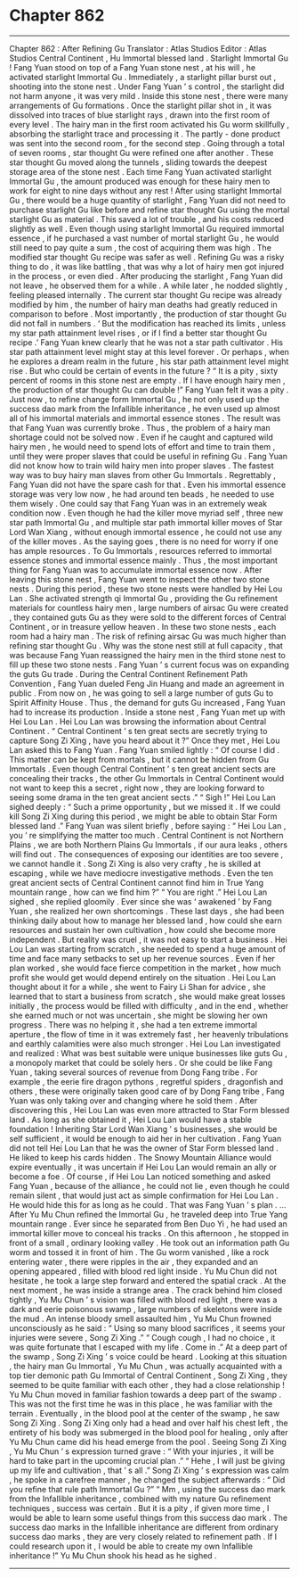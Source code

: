 
# Chapter 862


---

Chapter 862 : After Refining Gu
Translator :
Atlas Studios
Editor :
Atlas Studios
Central Continent , Hu Immortal blessed land .
Starlight Immortal Gu !
Fang Yuan stood on top of a Fang Yuan stone nest , at his will , he activated starlight Immortal Gu .
Immediately , a starlight pillar burst out , shooting into the stone nest .
Under Fang Yuan ’ s control , the starlight did not harm anyone , it was very mild .
Inside this stone nest , there were many arrangements of Gu formations . Once the starlight pillar shot in , it was dissolved into traces of blue starlight rays , drawn into the first room of every level .
The hairy man in the first room activated his Gu worm skillfully , absorbing the starlight trace and processing it .
The partly - done product was sent into the second room , for the second step .
Going through a total of seven rooms , star thought Gu were refined one after another .
These star thought Gu moved along the tunnels , sliding towards the deepest storage area of the stone nest .
Each time Fang Yuan activated starlight Immortal Gu , the amount produced was enough for these hairy men to work for eight to nine days without any rest !
After using starlight Immortal Gu , there would be a huge quantity of starlight , Fang Yuan did not need to purchase starlight Gu like before and refine star thought Gu using the mortal starlight Gu as material . This saved a lot of trouble , and his costs reduced slightly as well .
Even though using starlight Immortal Gu required immortal essence , if he purchased a vast number of mortal starlight Gu , he would still need to pay quite a sum , the cost of acquiring them was high .
The modified star thought Gu recipe was safer as well . Refining Gu was a risky thing to do , it was like battling , that was why a lot of hairy men got injured in the process , or even died .
After producing the starlight , Fang Yuan did not leave , he observed them for a while .
A while later , he nodded slightly , feeling pleased internally .
The current star thought Gu recipe was already modified by him , the number of hairy man deaths had greatly reduced in comparison to before . Most importantly , the production of star thought Gu did not fall in numbers .
‘ But the modification has reached its limits , unless my star path attainment level rises , or if I find a better star thought Gu recipe .’
Fang Yuan knew clearly that he was not a star path cultivator . His star path attainment level might stay at this level forever . Or perhaps , when he explores a dream realm in the future , his star path attainment level might rise .
But who could be certain of events in the future ?
“ It is a pity , sixty percent of rooms in this stone nest are empty . If I have enough hairy men , the production of star thought Gu can double !”
Fang Yuan felt it was a pity .
Just now , to refine change form Immortal Gu , he not only used up the success dao mark from the Infallible inheritance , he even used up almost all of his immortal materials and immortal essence stones .
The result was that Fang Yuan was currently broke .
Thus , the problem of a hairy man shortage could not be solved now .
Even if he caught and captured wild hairy men , he would need to spend lots of effort and time to train them , until they were proper slaves that could be useful in refining Gu .
Fang Yuan did not know how to train wild hairy men into proper slaves .
The fastest way was to buy hairy man slaves from other Gu Immortals . Regrettably , Fang Yuan did not have the spare cash for that .
Even his immortal essence storage was very low now , he had around ten beads , he needed to use them wisely .
One could say that Fang Yuan was in an extremely weak condition now . Even though he had the killer move myriad self , three new star path Immortal Gu , and multiple star path immortal killer moves of Star Lord Wan Xiang , without enough immortal essence , he could not use any of the killer moves .
As the saying goes , there is no need for worry if one has ample resources .
To Gu Immortals , resources referred to immortal essence stones and immortal essence mainly .
Thus , the most important thing for Fang Yuan was to accumulate immortal essence now .
After leaving this stone nest , Fang Yuan went to inspect the other two stone nests .
During this period , these two stone nests were handled by Hei Lou Lan .
She activated strength qi Immortal Gu , providing the Gu refinement materials for countless hairy men , large numbers of airsac Gu were created , they contained guts Gu as they were sold to the different forces of Central Continent , or in treasure yellow heaven .
In these two stone nests , each room had a hairy man .
The risk of refining airsac Gu was much higher than refining star thought Gu . Why was the stone nest still at full capacity , that was because Fang Yuan reassigned the hairy men in the third stone nest to fill up these two stone nests .
Fang Yuan ’ s current focus was on expanding the guts Gu trade .
During the Central Continent Refinement Path Convention , Fang Yuan dueled Feng Jin Huang and made an agreement in public . From now on , he was going to sell a large number of guts Gu to Spirit Affinity House .
Thus , the demand for guts Gu increased , Fang Yuan had to increase its production .
Inside a stone nest , Fang Yuan met up with Hei Lou Lan .
Hei Lou Lan was browsing the information about Central Continent .
“ Central Continent ’ s ten great sects are secretly trying to capture Song Zi Xing , have you heard about it ?” Once they met , Hei Lou Lan asked this to Fang Yuan .
Fang Yuan smiled lightly : “ Of course I did . This matter can be kept from mortals , but it cannot be hidden from Gu Immortals . Even though Central Continent ’ s ten great ancient sects are concealing their tracks , the other Gu Immortals in Central Continent would not want to keep this a secret , right now , they are looking forward to seeing some drama in the ten great ancient sects .”
“ Sigh !” Hei Lou Lan sighed deeply : “ Such a prime opportunity , but we missed it . If we could kill Song Zi Xing during this period , we might be able to obtain Star Form blessed land .”
Fang Yuan was silent briefly , before saying : “ Hei Lou Lan , you ’ re simplifying the matter too much . Central Continent is not Northern Plains , we are both Northern Plains Gu Immortals , if our aura leaks , others will find out . The consequences of exposing our identities are too severe , we cannot handle it . Song Zi Xing is also very crafty , he is skilled at escaping , while we have mediocre investigative methods . Even the ten great ancient sects of Central Continent cannot find him in True Yang mountain range , how can we find him ?”
“ You are right .” Hei Lou Lan sighed , she replied gloomily .
Ever since she was ‘ awakened ’ by Fang Yuan , she realized her own shortcomings .
These last days , she had been thinking daily about how to manage her blessed land , how could she earn resources and sustain her own cultivation , how could she become more independent .
But reality was cruel , it was not easy to start a business .
Hei Lou Lan was starting from scratch , she needed to spend a huge amount of time and face many setbacks to set up her revenue sources .
Even if her plan worked , she would face fierce competition in the market , how much profit she would get would depend entirely on the situation .
Hei Lou Lan thought about it for a while , she went to Fairy Li Shan for advice , she learned that to start a business from scratch , she would make great losses initially , the process would be filled with difficulty , and in the end , whether she earned much or not was uncertain , she might be slowing her own progress .
There was no helping it , she had a ten extreme immortal aperture , the flow of time in it was extremely fast , her heavenly tribulations and earthly calamities were also much stronger .
Hei Lou Lan investigated and realized : What was best suitable were unique businesses like guts Gu , a monopoly market that could be solely hers . Or she could be like Fang Yuan , taking several sources of revenue from Dong Fang tribe . For example , the eerie fire dragon pythons , regretful spiders , dragonfish and others , these were originally taken good care of by Dong Fang tribe , Fang Yuan was only taking over and changing where he sold them .
After discovering this , Hei Lou Lan was even more attracted to Star Form blessed land .
As long as she obtained it , Hei Lou Lan would have a stable foundation ! Inheriting Star Lord Wan Xiang ’ s businesses , she would be self sufficient , it would be enough to aid her in her cultivation .
Fang Yuan did not tell Hei Lou Lan that he was the owner of Star Form blessed land .
He liked to keep his cards hidden .
The Snowy Mountain Alliance would expire eventually , it was uncertain if Hei Lou Lan would remain an ally or become a foe .
Of course , if Hei Lou Lan noticed something and asked Fang Yuan , because of the alliance , he could not lie , even though he could remain silent , that would just act as simple confirmation for Hei Lou Lan .
He would hide this for as long as he could .
That was Fang Yuan ’ s plan .
…
After Yu Mu Chun refined the Immortal Gu , he traveled deep into True Yang mountain range .
Ever since he separated from Ben Duo Yi , he had used an immortal killer move to conceal his tracks .
On this afternoon , he stopped in front of a small , ordinary looking valley .
He took out an information path Gu worm and tossed it in front of him .
The Gu worm vanished , like a rock entering water , there were ripples in the air , they expanded and an opening appeared , filled with blood red light inside .
Yu Mu Chun did not hesitate , he took a large step forward and entered the spatial crack .
At the next moment , he was inside a strange area .
The crack behind him closed tightly , Yu Mu Chun ’ s vision was filled with blood red light , there was a dark and eerie poisonous swamp , large numbers of skeletons were inside the mud .
An intense bloody smell assaulted him , Yu Mu Chun frowned unconsciously as he said : “ Using so many blood sacrifices , it seems your injuries were severe , Song Zi Xing .”
“ Cough cough , I had no choice , it was quite fortunate that I escaped with my life . Come in .” At a deep part of the swamp , Song Zi Xing ’ s voice could be heard .
Looking at this situation , the hairy man Gu Immortal , Yu Mu Chun , was actually acquainted with a top tier demonic path Gu Immortal of Central Continent , Song Zi Xing , they seemed to be quite familiar with each other , they had a close relationship !
Yu Mu Chun moved in familiar fashion towards a deep part of the swamp . This was not the first time he was in this place , he was familiar with the terrain .
Eventually , in the blood pool at the center of the swamp , he saw Song Zi Xing .
Song Zi Xing only had a head and over half his chest left , the entirety of his body was submerged in the blood pool for healing , only after Yu Mu Chun came did his head emerge from the pool .
Seeing Song Zi Xing , Yu Mu Chun ’ s expression turned grave : “ With your injuries , it will be hard to take part in the upcoming crucial plan .”
“ Hehe , I will just be giving up my life and cultivation , that ’ s all .” Song Zi Xing ’ s expression was calm , he spoke in a carefree manner , he changed the subject afterwards : “ Did you refine that rule path Immortal Gu ?”
“ Mm , using the success dao mark from the Infallible inheritance , combined with my nature Gu refinement techniques , success was certain . But it is a pity , if given more time , I would be able to learn some useful things from this success dao mark . The success dao marks in the Infallible inheritance are different from ordinary success dao marks , they are very closely related to refinement path . If I could research upon it , I would be able to create my own Infallible inheritance !”
Yu Mu Chun shook his head as he sighed .

---

